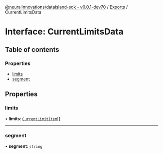 [@neuralinnovations/dataisland-sdk - v0.0.1-dev70](../../README.md) / [Exports](../modules.md) / CurrentLimitsData

# Interface: CurrentLimitsData

## Table of contents

### Properties

- [limits](CurrentLimitsData.md#limits)
- [segment](CurrentLimitsData.md#segment)

## Properties

### limits

• **limits**: [`CurrentLimitItem`](CurrentLimitItem.md)[]

___

### segment

• **segment**: `string`
